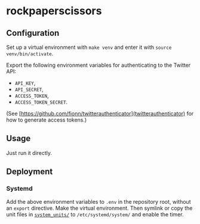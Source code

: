# rockpaperscissors

## Configuration

Set up a virtual environment with `make venv` and enter it with `source venv/bin/activate`.

Export the following environment variables for authenticating to the Twitter API:
* `API_KEY`,
* `API_SECRET`,
* `ACCESS_TOKEN`,
* `ACCESS_TOKEN_SECRET`.

(See [https://github.com/fionn/twitterauthenticator](twitterauthenticator) for how to generate access tokens.)

## Usage

Just run it directly.

## Deployment

### Systemd

Add the above environment variables to `.env` in the repository root, without an `export` directive.
Make the virtual environment.
Then symlink or copy the unit files in [`system_units/`](system_units/) to `/etc/systemd/system/` and enable the timer.
